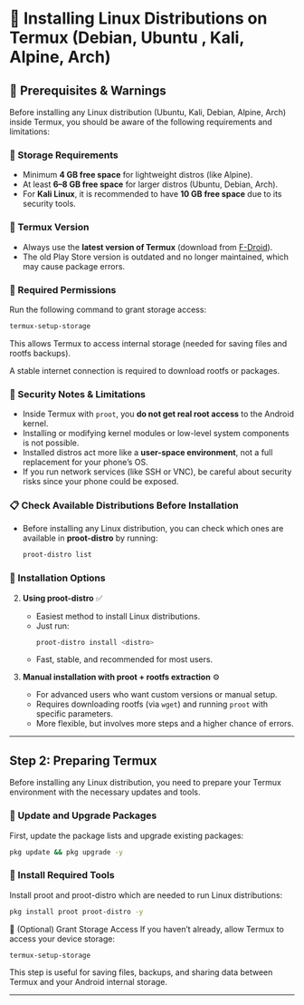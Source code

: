 # 📖 Installing Linux Distributions on Termux (Debian, Ubuntu , Kali, Alpine, Arch)

## 📌 Prerequisites & Warnings

Before installing any Linux distribution (Ubuntu, Kali, Debian, Alpine, Arch) inside Termux, you should be aware of the following requirements and limitations:

### 🔹 Storage Requirements

- Minimum **4 GB free space** for lightweight distros (like Alpine).
- At least **6–8 GB free space** for larger distros (Ubuntu, Debian, Arch).
- For **Kali Linux**, it is recommended to have **10 GB free space** due to its security tools.

### 🔹 Termux Version

- Always use the **latest version of Termux** (download from [F-Droid](https://f-droid.org/packages/com.termux/)).
- The old Play Store version is outdated and no longer maintained, which may cause package errors.

### 🔹 Required Permissions

Run the following command to grant storage access:

```bash
termux-setup-storage
```

This allows Termux to access internal storage (needed for saving files and rootfs backups).

A stable internet connection is required to download rootfs or packages.

### 🔹 Security Notes & Limitations

- Inside Termux with `proot`, you **do not get real root access** to the Android kernel.
- Installing or modifying kernel modules or low-level system components is not possible.
- Installed distros act more like a **user-space environment**, not a full replacement for your phone’s OS.
- If you run network services (like SSH or VNC), be careful about security risks since your phone could be exposed.

### 📋 Check Available Distributions Before Installation
  - Before installing any Linux distribution, you can check which ones are available in **proot-distro** by running:
    ```bash
    proot-distro list
    ```

### 🔹 Installation Options

2. **Using proot-distro** ✅  
   - Easiest method to install Linux distributions.  
   - Just run:  
     ```bash
     proot-distro install <distro>
     ```  
   - Fast, stable, and recommended for most users.  

3. **Manual installation with proot + rootfs extraction** ⚙️  
   - For advanced users who want custom versions or manual setup.  
   - Requires downloading rootfs (via `wget`) and running `proot` with specific parameters.  
   - More flexible, but involves more steps and a higher chance of errors.
  
---

## Step 2: Preparing Termux

Before installing any Linux distribution, you need to prepare your Termux environment with the necessary updates and tools.

### 🔹 Update and Upgrade Packages
First, update the package lists and upgrade existing packages:
```bash
pkg update && pkg upgrade -y
```

### 🔹 Install Required Tools
Install proot and proot-distro which are needed to run Linux distributions:
```bash
pkg install proot proot-distro -y
```

🔹 (Optional) Grant Storage Access
If you haven’t already, allow Termux to access your device storage:
```bash
termux-setup-storage
```
This step is useful for saving files, backups, and sharing data between Termux and your Android internal storage.

---








